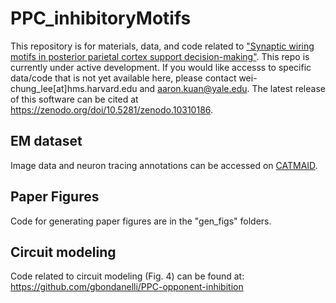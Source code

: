 # PPC_inhibitoryMotifs

This repository is for materials, data, and code related to ["Synaptic wiring motifs in posterior parietal cortex support decision-making"](https://www.nature.com/articles/s41586-024-07088-7). This repo is currently under active development. If you would like accesss to specific data/code that is not yet available here, please contact wei-chung_lee[at]hms.harvard.edu and aaron.kuan@yale.edu. The latest release of this software can be cited at https://zenodo.org/doi/10.5281/zenodo.10310186.

## EM dataset
Image data and neuron tracing annotations can be accessed on [CATMAID](https://catmaid3.hms.harvard.edu/catmaidppc/?pid=1&zp=160&yp=490902.3125&xp=1086417.4375&tool=navigator&sid0=43&s0=8). 

## Paper Figures 
Code for generating paper figures are in the "gen_figs" folders. 

## Circuit modeling
Code related to circuit modeling (Fig. 4) can be found at: https://github.com/gbondanelli/PPC-opponent-inhibition
